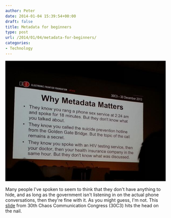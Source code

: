 ```yaml
---
author: Peter
date: 2014-01-04 15:39:54+00:00
draft: false
title: Metadata for beginners
type: post
url: /2014/01/04/metadata-for-beginners/
categories:
- Technology
---
```


![metadataForBeginners](metadataForBeginners.jpg)

Many people I've spoken to seem to think that they don't have anything to hide, and as long as the government isn't listening in on the actual phone conversations, then they're fine with it. As you might guess, I'm not. This [slide](https://twitter.com/pinkflawd/status/417649515131596801/photo/1) from 30th Chaos Communication Congress (30C3) hits the head on the nail.
